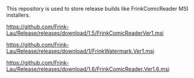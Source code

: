 This repository is used to store release builds like FrinkComicReader MSI installers.

https://github.com/Frink-Lau/Release/releases/download/1.5/FrinkComicReaderVer1.msi

https://github.com/Frink-Lau/Release/releases/download/1/FrinkWatermark.Ver1.msi

https://github.com/Frink-Lau/Release/releases/download/1.6/FrinkComicReader.Ver1.6.msi
